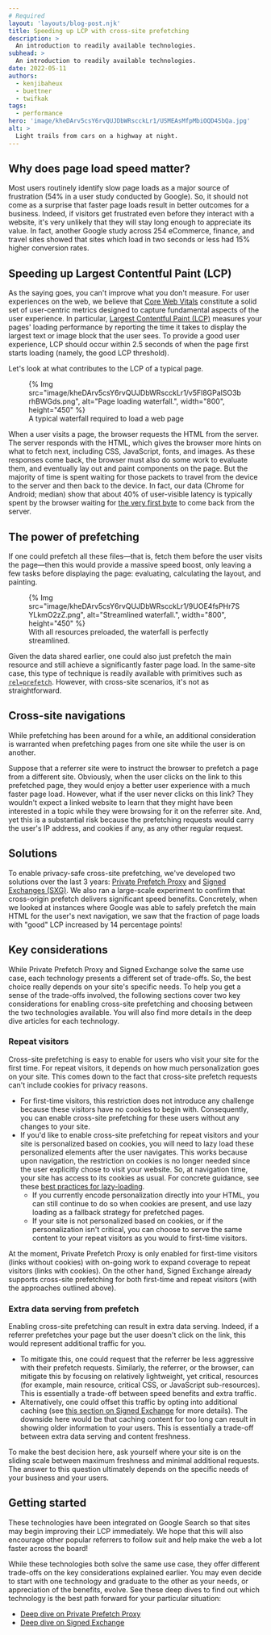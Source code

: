```yaml
---
# Required
layout: 'layouts/blog-post.njk'
title: Speeding up LCP with cross-site prefetching
description: >
  An introduction to readily available technologies.
subhead: >
  An introduction to readily available technologies.
date: 2022-05-11
authors:
  - kenjibaheux
  - buettner
  - twifkak
tags:
  - performance
hero: 'image/kheDArv5csY6rvQUJDbWRscckLr1/USMEAsMfpMbiOQD4SbQa.jpg'
alt: >
  Light trails from cars on a highway at night.
---
```


## Why does page load speed matter?

Most users routinely identify slow page loads as a major source of frustration (54% in a user study conducted by Google). So, it should not come as a surprise that faster page loads result in better outcomes for a business. Indeed, if visitors get frustrated even before they interact with a website, it's very unlikely that they will stay long enough to appreciate its value. In fact, another Google study across 254 eCommerce, finance, and travel sites showed that sites which load in two seconds or less had 15% higher conversion rates.

## Speeding up Largest Contentful Paint (LCP)

As the saying goes, you can't improve what you don't measure. For user experiences on the web, we believe that [Core Web Vitals](https://web.dev/vitals/#core-web-vitals) constitute a solid set of user-centric metrics designed to capture fundamental aspects of the user experience. In particular, [Largest Contentful Paint (LCP)](https://web.dev/lcp/) measures your pages' loading performance by reporting the time it takes to display the largest text or image block that the user sees. To provide a good user experience, LCP should occur within 2.5 seconds of when the page first starts loading (namely, the good LCP threshold).

Let's look at what contributes to the LCP of a typical page.

<figure>
  {% Img src="image/kheDArv5csY6rvQUJDbWRscckLr1/v5Fl8GPalSO3brhBWGds.png", alt="Page loading waterfall.", width="800", height="450" %}
  <figcaption>A typical waterfall required to load a web page</figcaption>
</figure>

When a user visits a page, the browser requests the HTML from the server. The server responds with the HTML, which gives the browser more hints on what to fetch next, including CSS, JavaScript, fonts, and images. As these responses come back, the browser must also do some work to evaluate them, and eventually lay out and paint components on the page. But the majority of time is spent waiting for those packets to travel from the device to the server and then back to the device. In fact, our data (Chrome for Android; median) show that about 40% of user-visible latency is typically spent by the browser waiting for [the very first byte](https://web.dev/ttfb/) to come back from the server.

## The power of prefetching

If one could prefetch all these files—that is, fetch them before the user visits the page—then this would provide a massive speed boost, only leaving a few tasks before displaying the page: evaluating, calculating the layout, and painting.

<figure>
  {% Img src="image/kheDArv5csY6rvQUJDbWRscckLr1/9UOE4fsPHr7SYLkmO2zZ.png", alt="Streamlined waterfall.", width="800", height="450" %}
  <figcaption>With all resources preloaded, the waterfall is perfectly streamlined.</figcaption>
</figure>

Given the data shared earlier, one could also just prefetch the main resource and still achieve a significantly faster page load. In the same-site case, this type of technique is readily available with primitives such as [`rel=prefetch`](https://web.dev/link-prefetch/). However, with cross-site scenarios, it's not as straightforward.

## Cross-site navigations

While prefetching has been around for a while, an additional consideration is warranted when prefetching pages from one site while the user is on another.

Suppose that a referrer site were to instruct the browser to prefetch a page from a different site. Obviously, when the user clicks on the link to this prefetched page, they would enjoy a better user experience with a much faster page load. However, what if the user never clicks on this link? They wouldn't expect a linked website to learn that they might have been interested in a topic while they were browsing for it on the referrer site. And, yet this is a substantial risk because the prefetching requests would carry the user's IP address, and cookies if any, as any other regular request.

## Solutions

To enable privacy-safe cross-site prefetching, we've developed two solutions over the last 3 years: [Private Prefetch Proxy](/blog/private-prefetch-proxy) and [Signed Exchanges (SXG)](http://goo.gle/sxg-info). We also ran a large-scale experiment to confirm that cross-origin prefetch delivers significant speed benefits. Concretely, when we looked at instances where Google was able to safely prefetch the main HTML for the user's next navigation, we saw that the fraction of page loads with "good" LCP increased by 14 percentage points!

## Key considerations

While Private Prefetch Proxy and Signed Exchange solve the same use case, each technology presents a different set of trade-offs. So, the best choice really depends on your site's specific needs. To help you get a sense of the trade-offs involved, the following sections cover two key considerations for enabling cross-site prefetching and choosing between the two technologies available. You will also find more details in the deep dive articles for each technology.

### Repeat visitors

Cross-site prefetching is easy to enable for users who visit your site for the first time. For repeat visitors, it depends on how much personalization goes on your site. This comes down to the fact that cross-site prefetch requests can't include cookies for privacy reasons.

-  For first-time visitors, this restriction does not introduce any challenge because these visitors have no cookies to begin with. Consequently, you can enable cross-site prefetching for these users without any changes to your site.
-  If you'd like to enable cross-site prefetching for repeat visitors and your site is personalized based on cookies, you will need to lazy load these personalized elements after the user navigates. This works because upon navigation, the restriction on cookies is no longer needed since  the user explicitly chose to visit your website. So, at navigation time, your site has access to its cookies as usual. For concrete guidance, see these [best practices for lazy-loading](https://web.dev/lazy-loading/).
    -  If you currently encode personalization directly into your HTML, you can still continue to do so when cookies are present, and use lazy loading as a fallback strategy for prefetched pages.
    -  If your site is not personalized based on cookies, or if the personalization isn't critical, you can choose to serve the same content to your repeat visitors as you would to first-time visitors.

At the moment, Private Prefetch Proxy is only enabled for first-time visitors (links without cookies) with on-going work to expand coverage to repeat visitors (links with cookies). On the other hand, Signed Exchange already supports cross-site prefetching for both first-time and repeat visitors (with the approaches outlined above).

### Extra data serving from prefetch

Enabling cross-site prefetching can result in extra data serving. Indeed, if a referrer prefetches your page but the user doesn't click on the link, this would represent additional traffic for you.

-  To mitigate this, one could request that the referrer be less aggressive with their prefetch requests. Similarly, the referrer, or the browser, can mitigate this by focusing on relatively lightweight, yet critical, resources (for example, main resource, critical CSS, or JavaScript sub-resources). This is essentially a trade-off between speed benefits and extra traffic.
-  Alternatively, one could offset this traffic by opting into additional caching (see [this section on Signed Exchange](https://web.dev/signed-exchanges/#:~:text=The%20expires%20parameter%20in%20the%20signature%20indicates%20a%20SXG%27s%20expiration%20date.%20A%20SXG%20may%20be%20valid%20for%20at%20most%207%20days.%20Find%20more%20information%20on%20the%20signature%20header%20in%20the%20Signed%20HTTP%20Exchanges%20spec)  for more details). The downside here would be that caching content for too long can result in showing older information to your users. This is essentially a trade-off between extra data serving and content freshness.

To make the best decision here, ask yourself where your site is on the sliding scale between maximum freshness and minimal additional requests. The answer to this question ultimately depends on the specific needs of your business and your users.

## Getting started

These technologies have been integrated on Google Search so that sites may begin improving their LCP immediately. We hope that this will also encourage other popular referrers to follow suit and help make the web a lot faster across the board!

While these technologies both solve the same use case, they offer different trade-offs on the key considerations explained earlier. You may even decide to start with one technology and graduate to the other as your needs, or appreciation of the benefits, evolve. See these deep dives to find out which technology is the best path forward for your particular situation:

-  [Deep dive on Private Prefetch Proxy](/blog/private-prefetch-proxy)
-  [Deep dive on Signed Exchange](http://goo.gle/sxg-info)
